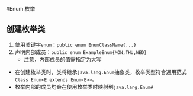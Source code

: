 #Enum 枚举

## 创建枚举类
1. 使用关键字`enum`：`public enum EnumClassName{...}`
2. 声明内部成员：`public enum ExampleEnum{MON,THU,WED}`
	- 注意，内部成员的值需指定为大写

- 在创建枚举类时，类将继承`java.lang.Enum`抽象类，枚举类型符合通用范式`Class Enum<E extends Enum<E>>`。
- 枚举内部的成员均会在使用枚举类时映射到`java.lang.Enum#`

